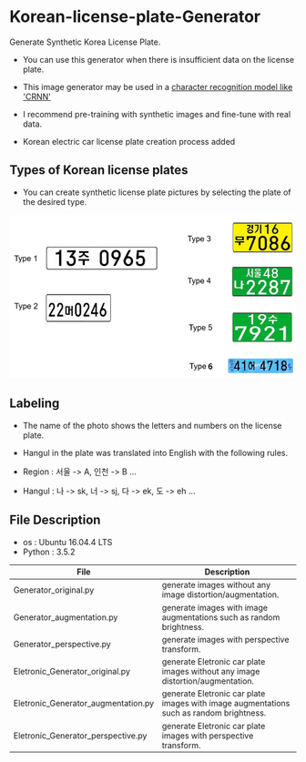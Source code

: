 # Korean-license-plate-Generator

Generate Synthetic Korea License Plate.

- You can use this generator when there is insufficient data on the license plate.

- This image generator may be used in a [character recognition model like 'CRNN'](https://github.com/qjadud1994/CRNN-Keras.git)

- I recommend pre-training with synthetic images and fine-tune with real data.

- Korean electric car license plate creation process added

## Types of Korean license plates

- You can create synthetic license plate pictures by selecting the plate of the desired type.

![Type of license plate](license_plate.jpg)


## Labeling

- The name of the photo shows the letters and numbers on the license plate.

- Hangul in the plate was translated into English with the following rules.

- Region : 서울 -> A, 인천 -> B ... <br/>
- Hangul : 나 -> sk, 너 -> sj, 다 -> ek, 도 -> eh ... <br/>


## File Description

- os : Ubuntu 16.04.4 LTS
- Python : 3.5.2


|       File         |Description                                       |
|--------------------|--------------------------------------------------|
|Generator_original.py           |  generate images without any image distortion/augmentation.     |
|Generator_augmentation.py       |  generate images with image augmentations such as random brightness.   |
|Generator_perspective.py |   generate images with perspective transform.     |
|Eletronic_Generator_original.py           |  generate Eletronic car plate images without any image distortion/augmentation.     |
|Eletronic_Generator_augmentation.py       |  generate Eletronic car plate images with image augmentations such as random brightness.   |
|Eletronic_Generator_perspective.py |   generate Eletronic car plate images with perspective transform.     |
